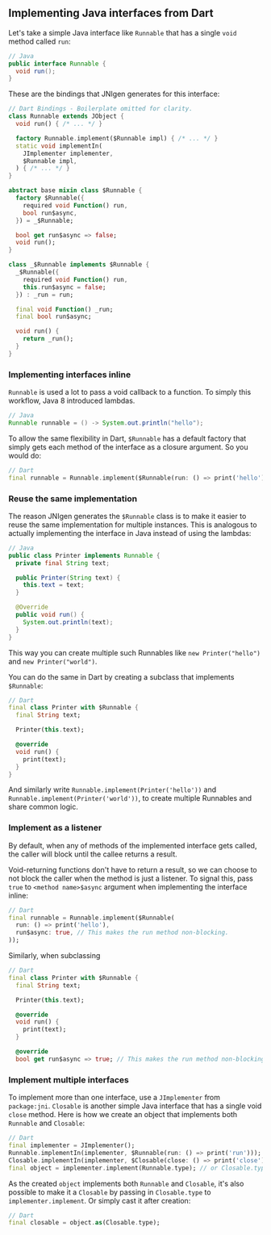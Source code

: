 ## Implementing Java interfaces from Dart

Let's take a simple Java interface like `Runnable` that has a single `void`
method called `run`:

```java
// Java
public interface Runnable {
  void run();
}
```

These are the bindings that JNIgen generates for this interface:

```dart
// Dart Bindings - Boilerplate omitted for clarity.
class Runnable extends JObject {
  void run() { /* ... */ }

  factory Runnable.implement($Runnable impl) { /* ... */ }
  static void implementIn(
    JImplementer implementer,
    $Runnable impl,
  ) { /* ... */ }
}

abstract base mixin class $Runnable {
  factory $Runnable({
    required void Function() run,
    bool run$async,
  }) = _$Runnable;

  bool get run$async => false;
  void run();
}

class _$Runnable implements $Runnable {
  _$Runnable({
    required void Function() run,
    this.run$async = false;
  }) : _run = run;

  final void Function() _run;
  final bool run$async;

  void run() {
    return _run();
  }
}
```

### Implementing interfaces inline

`Runnable` is used a lot to pass a void callback to a function. To simply this
workflow, Java 8 introduced lambdas.

```java
// Java
Runnable runnable = () -> System.out.println("hello");
```

To allow the same flexibility in Dart, `$Runnable` has a default factory that
simply gets each method of the interface as a closure argument. So you would do:

```dart
// Dart
final runnable = Runnable.implement($Runnable(run: () => print('hello')));
```

### Reuse the same implementation

The reason JNIgen generates the `$Runnable` class is to make it easier to reuse
the same implementation for multiple instances. This is analogous to actually
implementing the interface in Java instead of using the lambdas:

```java
// Java
public class Printer implements Runnable {
  private final String text;

  public Printer(String text) {
    this.text = text;
  }

  @Override
  public void run() {
    System.out.println(text);
  }
}
```

This way you can create multiple such Runnables like `new Printer("hello")` and
`new Printer("world")`.

You can do the same in Dart by creating a subclass that implements `$Runnable`:

```dart
// Dart
final class Printer with $Runnable {
  final String text;

  Printer(this.text);

  @override
  void run() {
    print(text);
  }
}
```

And similarly write `Runnable.implement(Printer('hello'))` and
`Runnable.implement(Printer('world'))`, to create multiple Runnables and share
common logic.

### Implement as a listener

By default, when any of methods of the implemented interface gets called, the
caller will block until the callee returns a result.

Void-returning functions don't have to return a result, so we can choose to not
block the caller when the method is just a listener. To signal this, pass `true`
to `<method name>$async` argument when implementing the interface inline:

```dart
// Dart
final runnable = Runnable.implement($Runnable(
  run: () => print('hello'),
  run$async: true, // This makes the run method non-blocking.
));
```

Similarly, when subclassing 

```dart
// Dart
final class Printer with $Runnable {
  final String text;

  Printer(this.text);

  @override
  void run() {
    print(text);
  }

  @override
  bool get run$async => true; // This makes the run method non-blocking.
```


### Implement multiple interfaces

To implement more than one interface, use a `JImplementer` from `package:jni`.
`Closable` is another simple Java interface that has a single void `close`
method. Here is how we create an object that implements both `Runnable` and
`Closable`:

```dart
// Dart
final implementer = JImplementer();
Runnable.implementIn(implementer, $Runnable(run: () => print('run')));
Closable.implementIn(implementer, $Closable(close: () => print('close')));
final object = implementer.implement(Runnable.type); // or Closable.type.
```

As the created `object` implements both `Runnable` and `Closable`, it's also
possible to make it a `Closable` by passing in `Closable.type` to
`implementer.implement`. Or simply cast it after creation:

```dart
// Dart
final closable = object.as(Closable.type);
```
